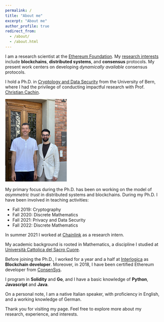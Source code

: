 ```yaml
---
permalink: /
title: "About me"
excerpt: "About me"
author_profile: true
redirect_from: 
  - /about/
  - /about.html
---
```


I am a research scientist at the [Ethereum Foundation](https://ethereum.org/en/foundation/). My [research interests](https://dblp.uni-trier.de/pid/265/5787.html) include **blockchains**, **distributed systems**, and **consensus** protocols. My present work centers on developing *dynamically available* consensus protocols. 

I hold a Ph.D. in [Cryptology and Data Security](https://crypto.unibe.ch) from the University of Bern, where I had the privilege of conducting impactful research with Prof. [Christian Cachin](https://crypto.unibe.ch/cc/). 

<img src="/images/phd.jpg" alt="Profile" width="200"/>

My primary focus during the Ph.D. has been on working on the model of *asymmetric trust* in distributed systems and blockchains. During my Ph.D. I have been involved in teaching activities:

- Fall 2019: Cryptography
- Fall 2020: Discrete Mathematics
- Fall 2021: Privacy and Data Security
- Fall 2022: Discrete Mathematics

In summer 2021 I worked at [Chainlink](https://chainlinklabs.com) as a research intern.

My academic background is rooted in Mathematics, a discipline I studied at [Università Cattolica del Sacro Cuore](https://brescia.unicatt.it/facolta/scienze-matematiche-fisiche-e-naturali?rdeLocaleAttr=en).

Before joining the Ph.D., I worked for a year and a half at [Interlogica](https://www.interlogica.it/en/) as **Blockchain developer**. Moreover, in 2018, I have been certified Ethereum developer from [ConsenSys](https://consensys.net/academy/bootcamp/). 

I program in **Solidity** and **Go**, and I have a basic knowledge of **Python**, **Javascript** and **Java**. 

On a personal note, I am a native Italian speaker, with proficiency in English, and a working knowledge of German.

Thank you for visiting my page. Feel free to explore more about my research, experience, and interests.
